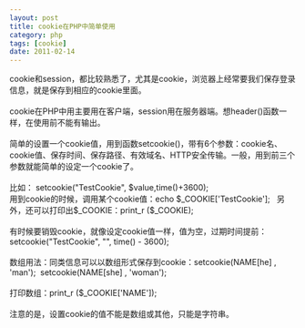 ```yaml
---
layout: post
title: cookie在PHP中简单使用
category: php
tags: [cookie]
date: 2011-02-14
---
```

<p>cookie和session，都比较熟悉了，尤其是cookie，浏览器上经常要我们保存登录信息，就是保存到相应的cookie里面。<br />
<br />
cookie在PHP中用主要用在客户端，session用在服务器端。想header()函数一样，在使用前不能有输出。<br />
<br />
简单的设置一个cookie值，用到函数setcookie()，带有6个参数：cookie名、cookie值、保存时间、保存路径、有效域名、HTTP安全传输。一般，用到前三个参数就能简单的设定一个cookie了。<br />
<br />
比如： setcookie(&quot;TestCookie&quot;, $value,time()+3600);&nbsp; <br />
用到cookie的时候，调用某个cookie值：echo $_COOKIE['TestCookie'];&nbsp;&nbsp; 另外，还可以打印出$_COOKIE：print_r ($_COOKIE);<br />
<br />
有时候要销毁cookie，就像设定cookie值一样，值为空，过期时间提前：setcookie(&quot;TestCookie&quot;, &quot;&quot;, time() - 3600);<br />
<br />
数组用法：同类信息可以以数组形式保存到cookie：setcookie(NAME[he] , 'man');&nbsp; setcookie(NAME[she] , 'woman');&nbsp; <br />
<br />
打印数组：print_r ($_COOKIE['NAME']);<br />
<br />
注意的是，设置cookie的值不能是数组或其他，只能是字符串。</p>
